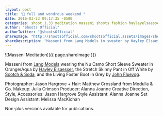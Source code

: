 ```yaml
---
layout: post
title: "🙌 full and wondrous weekend "
date: 2016-03-23 09:17:35 -0500
categories: shoot 1.33 meditation masseni shoots fashion hayleyelsaesser scotchandsoda johnfluevog
author: "Shoots Official"
authorTwitter: "@shootsOfficial"
shareImage: "http://shootsofficial.com/shootsofficial.assets/images/shoots-official-1.33-jasonhargrove-masseni-meditation-4.jpg"
shareDescription: "Masseni from Lang Models in sweater by Hayley Elsaesser, off white denim by Scotch & Soda and boots by John Fluevog."
---
```


![Masseni Meditation]({{ page.shareImage }})

Masseni from [Lang Models](http://www.langmodels.com) wearing the Nu Camo Short Sleeve Sweater in Orange/Aqua by [Hayley Elsaesser](http://hayleyelsaesser.com/shop/mc/nu-camo-short-sleeve-crop-orange-aqua/), the Stretch Skinny Pant in Off White by [Scotch & Soda](https://www.scotch-soda.com/us/en/women/pants/skinny-fit-pants/stretch-skinny-pants/127807.html?dwvar_127807_color=off%20white&cgid=&start=&cgid=&start=), and the Living Foster Boot in Grey by [John Fluevog](https://www.fluevog.com/shop/4652-foster-grey).  

Photographer: Jason Hargrove +
Hair: Matthew Crossland from Medulla & Co.
Makeup: Julia Crimson
Producer: Alanna Joanne
Creative Direction, Style, Accessories: Jason Hargrove
Style Assistant: Alanna Joanne
Set Design Assistant: Melissa MacKichan

Non-plus versions available for publications. 
